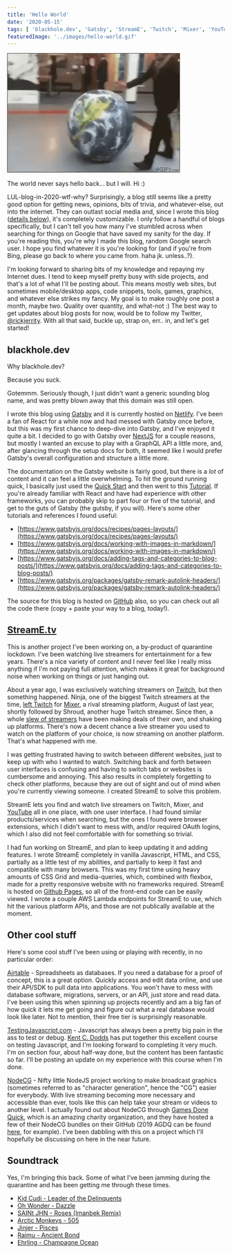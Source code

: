 ```yaml
---
title: 'Hello World'
date: '2020-05-15'
tags: [ 'blackhole.dev', 'Gatsby', 'StreamE', 'Twitch', 'Mixer', 'YouTube', 'Airtable', 'TestingJavascript.com', 'NodeCG', 'Soundtrack' ]
featuredImage: '../images/hello-world.gif'
---
```


<img src="../images/hello-world.gif">

The world never says hello back... but I will. Hi :)

LUL-blog-in-2020-wtf-why? Surprisingly, a blog still seems like a pretty good option for getting news, opinions, bits of trivia, and whatever-else, out into the internet. They can outlast social media and, since I wrote this blog ([details below](#blackholedev)), it's completely customizable. I only follow a handful of blogs specifically, but I can't tell you how many I've stumbled across when searching for things on Google that have saved my sanity for the day. If you're reading this, you're why I made this blog, random Google search user. I hope you find whatever it is you're looking for (and if you're from Bing, please go back to where you came from. haha jk. unless..?).

I'm looking forward to sharing bits of my knowledge and repaying my Internet dues. I tend to keep myself pretty busy with side projects, and that's a lot of what I'll be posting about. This means mostly web sites, but sometimes mobile/desktop apps, code snippets, tools, games, graphics, and whatever else strikes my fancy. My goal is to make roughly one post a month, maybe two. Quality over quantity, and what-not :) The best way to get updates about blog posts for now, would be to follow my Twitter, [@rickjerrity](https://twitter.com/rickjerrity). With all that said, buckle up, strap on, err.. in, and let's get started!

## blackhole.dev

Why blackhole.dev?

Because you suck.

Gotemmm. Seriously though, I just didn't want a generic sounding blog name, and was pretty blown away that this domain was still open.

I wrote this blog using [Gatsby](https://www.gatsbyjs.org/) and it is currently hosted on [Netlify](https://www.netlify.com/). I've been a fan of React for a while now and had messed with Gatsby once before, but this was my first chance to deep-dive into Gatsby, and I've enjoyed it quite a bit. I decided to go with Gatsby over [NextJS](https://nextjs.org/) for a couple reasons, but mostly I wanted an excuse to play with a GraphQL API a little more, and, after glancing through the setup docs for both, it seemed like I would prefer Gatsby's overall configuration and structure a little more.

The documentation on the Gatsby website is fairly good, but there is a _lot_ of content and it can feel a little overwhelming. To hit the ground running quick, I basically just used the [Quick Start](https://www.gatsbyjs.org/docs/quick-start/) and then went to this [Tutorial](https://www.gatsbyjs.org/tutorial/). If you're already familiar with React and have had experience with other frameworks, you can probably skip to part four or five of the tutorial, and get to the guts of Gatsby (the gutsby, if you will). Here's some other tutorials and references I found useful:

- [https://www.gatsbyjs.org/docs/recipes/pages-layouts/](https://www.gatsbyjs.org/docs/recipes/pages-layouts/)
- [https://www.gatsbyjs.org/docs/working-with-images-in-markdown/](https://www.gatsbyjs.org/docs/working-with-images-in-markdown/)
- [https://www.gatsbyjs.org/docs/adding-tags-and-categories-to-blog-posts/](https://www.gatsbyjs.org/docs/adding-tags-and-categories-to-blog-posts/)
- [https://www.gatsbyjs.org/packages/gatsby-remark-autolink-headers/](https://www.gatsbyjs.org/packages/gatsby-remark-autolink-headers/)

The source for this blog is hosted on [GitHub](https://github.com/rickjerrity/blackholeDev) also, so you can check out all the code there (copy + paste your way to a blog, today!).

## [StreamE.tv](https://streame.tv/)

This is another project I've been working on, a by-product of quarantine lockdown. I've been watching live streamers for entertainment for a few years. There's a nice variety of content and I never feel like I really miss anything if I'm not paying full attention, which makes it great for background noise when working on things or just hanging out.

About a year ago, I was exclusively watching streamers on [Twitch](https://twitch.tv/), but then something happened. Ninja, one of the biggest Twitch streamers at the time, [left Twitch](https://techcrunch.com/2019/08/01/ninja-is-leaving-twitch-for-microsofts-mixer/) for [Mixer](https://mixer.com), a rival streaming platform, August of last year, shortly followed by Shroud, another huge Twitch streamer. Since then, a whole [slew of streamers](https://www.tubefilter.com/2020/01/13/youtube-livestreaming-deal-lazarbeam-muselk-valkyrae/) have been making deals of their own, and shaking up platforms. There's now a decent chance a live streamer you used to watch on the platform of your choice, is now streaming on another platform. That's what happened with me.

I was getting frustrated having to switch between different websites, just to keep up with who I wanted to watch. Switching back and forth between user interfaces is confusing and having to switch tabs or websites is cumbersome and annoying. This also results in completely forgetting to check other platforms, because they are out of sight and out of mind when you're currently viewing someone. I created StreamE to solve this problem.

StreamE lets you find and watch live streamers on Twitch, Mixer, and [YouTube](https://youtube.com/) all in one place, with one user interface. I had found similar products/services when searching, but the ones I found were browser extensions, which I didn't want to mess with, and/or required OAuth logins, which I also did not feel comfortable with for something so trivial.

I had fun working on StreamE, and plan to keep updating it and adding features. I wrote StreamE completely in vanilla Javascript, HTML, and CSS, partially as a little test of my abilities, and partially to keep it fast and compatible with many browsers. This was my first time using heavy amounts of CSS Grid and media-queries, which, combined with flexbox, made for a pretty responsive website with no frameworks required. StreamE is hosted on [Github Pages](https://github.com/rickjerrity/StreamE), so all of the front-end code can be easily viewed. I wrote a couple AWS Lambda endpoints for StreamE to use, which hit the various platform APIs, and those are not publically available at the moment.

## Other cool stuff

Here's some cool stuff I've been using or playing with recently, in no particular order:

[Airtable](https://airtable.com/) - Spreadsheets as databases. If you need a database for a proof of concept, this is a great option. Quickly access and edit data online, and use their API/SDK to pull data into applications. You won't have to mess with database software, migrations, servers, or an API, just store and read data. I've been using this when spinning up projects recently and am a big fan of how quick it lets me get going and figure out what a real database would look like later. Not to mention, their free tier is surprisingly reasonable.

[TestingJavascript.com](https://testingjavascript.com/) - Javascript has always been a pretty big pain in the ass to test or debug. [Kent C. Dodds](https://twitter.com/kentcdodds) has put together this excellent course on testing Javascript, and I'm looking forward to completing it very much. I'm on section four, about half-way done, but the content has been fantastic so far. I'll be posting an update on my experience with this course when I'm done.

[NodeCG](https://nodecg.com/) - Nifty little NodeJS project working to make broadcast graphics (sometimes referred to as "character generation", hence the "CG") easier for everybody. With live streaming becoming more necessary and accessible than ever, tools like this can help take your stream or videos to another level. I actually found out about NodeCG through [Games Done Quick](https://gamesdonequick.com/), which is an amazing charity organization, and they have hosted a few of their NodeCG bundles on their GitHub (2019 AGDQ can be found [here](https://github.com/GamesDoneQuick/agdq19-layouts), for example). I've been dabbling with this on a project which I'll hopefully be discussing on here in the near future.

## Soundtrack

Yes, I'm bringing this back. Some of what I've been jamming during the quarantine and has been getting me through these times.

- [Kid Cudi - Leader of the Delinquents](https://www.youtube.com/watch?v=02PAOONYxpY)
- [Oh Wonder - Dazzle](https://www.youtube.com/watch?v=Wz5R1rmxzIs)
- [SAINt JHN - Roses (Imanbek Remix)](https://www.youtube.com/watch?v=ele2DMU49Jk)
- [Arctic Monkeys - 505](https://www.youtube.com/watch?v=MrmPDUvKyLs)
- [Jinjer - Pisces](https://www.youtube.com/watch?v=SQNtGoM3FVU)
- [Raimu - Ancient Bond](https://www.youtube.com/watch?v=7q-S61--Wqc)
- [Ehrling - Champagne Ocean](https://www.youtube.com/watch?v=do0oIs31Huw)
